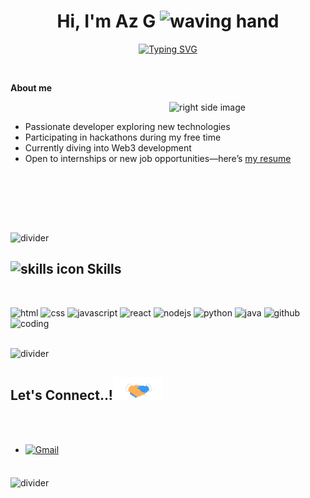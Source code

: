 <h1 align="center"><b>Hi, I'm Az G </b><img src="https://media.giphy.com/media/hvRJCLFzcasrR4ia7z/giphy.gif" width="35" alt="waving hand"></h1>

<!--  -->
<p align="center">
  <a href="https://github.com/DenverCoder1/readme-typing-svg">
    <img src="https://readme-typing-svg.herokuapp.com?font=Time+New+Roman&color=FF69B4&size=25&center=true&vCenter=true&width=600&height=100&lines=Computer+Science+Student;Active+Learner/Researcher;Love+to+learn+new+stuffs..<3" alt="Typing SVG">
  </a>
</p>
<br>

**About me**

<picture> <img align="right" src="https://media.giphy.com/media/CuuSHzuc0O166MRfjt/giphy.gif?cid=790b76114bc6owuwsrmb8off4rv0l84lv7tkkkr7880m55k5&ep=v1_gifs_search&rid=giphy.gif&ct=g" width="250px" alt="right side image"></picture>

<br>

- Passionate developer exploring new technologies
- Participating in hackathons during my free time
- Currently diving into Web3 development
- Open to internships or new job opportunities—here’s [my resume]()

<br><br>

<br><br>

<img src="https://user-images.githubusercontent.com/73097560/115834477-dbab4500-a447-11eb-908a-139a6edaec5c.gif" alt="divider">


## <img src="https://media2.giphy.com/media/QssGEmpkyEOhBCb7e1/giphy.gif?cid=ecf05e47a0n3gi1bfqntqmob8g9aid1oyj2wr3ds3mg700bl&rid=giphy.gif" width="25" alt="skills icon"><b> Skills</b>
<br>

<p align="center">
  <div>
    <p>
      <img src="https://media.giphy.com/media/3rCcV6sC1o2GY/giphy.gif" width="50" alt="html">
      <img src="https://media3.giphy.com/media/ln7z2eWriiQAllfVcn/200w.webp" width="50" alt="css">
      <img src="https://i.giphy.com/media/LMt9638dO8dftAjtco/200.webp" width="50" alt="javascript">
      <img src="https://i.giphy.com/media/eNAsjO55tPbgaor7ma/200w.webp" width="50" alt="react">
      <img src="https://i.giphy.com/media/IdyAQJVN2kVPNUrojM/200.webp" width="50" alt="nodejs">
      <img src="https://media3.giphy.com/media/kdFc8fubgS31b8DsVu/giphy.webp" width="50" alt="python">
      <img src="https://media.giphy.com/media/SU2ic3wTfuC6JhD1lA/giphy.gif" width="50" alt="java">
      <img src="https://media.giphy.com/media/kH1DBkPNyZPOk0BxrM/giphy.gif" width="100" alt="github">
      <img src="https://media.giphy.com/media/SsCYf6DRFJrOpP0IoM/giphy.gif" width="70" alt="coding">
    </p>
  </div>
</p>

<br>

<img src="https://user-images.githubusercontent.com/73097560/115834477-dbab4500-a447-11eb-908a-139a6edaec5c.gif" alt="divider">

## <b> Let's Connect..!</b><img src="https://github.com/0xAbdulKhalid/0xAbdulKhalid/raw/main/assets/mdImages/handshake.gif" width="80" alt="handshake">
<br>
<div align='left'>

<ul>



  <br>

  <li>
    <a href="mailto:imela2811@gmail.com" target="_blank">
      <img src="https://img.shields.io/badge/gmail:-imela-%23EA4335.svg?style=for-the-badge&logo=gmail&logoColor=white" alt="Gmail" style="margin-bottom: 5px;" />
    </a>
  </li>

</ul>
</div>

<br>
<img src="https://user-images.githubusercontent.com/73097560/115834477-dbab4500-a447-11eb-908a-139a6edaec5c.gif" alt="divider">
<br>











